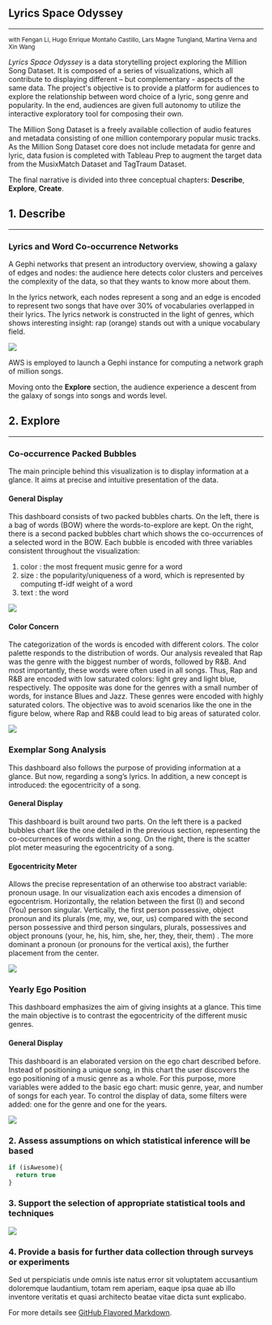 ## Lyrics Space Odyssey
---
<sup>with Fengan Li, Hugo Enrique Montaño Castillo, Lars Magne Tungland, Martina Verna and Xin Wang</sup>

*Lyrics Space Odyssey* is a data storytelling project exploring the Million Song Dataset. It is composed of a series of visualizations, which all contribute to displaying different – but complementary - aspects of the same data. The project's objective is to provide a platform for audiences to explore the relationship between word choice of a lyric, song genre and popularity. In the end, audiences are given full autonomy to utilize the interactive exploratory tool for composing their own.

The Million Song Dataset is a freely available collection of audio features and metadata consisting of one million contemporary popular music tracks. As the Million Song Dataset core does not include metadata for genre and lyric, data fusion is completed with Tableau Prep to augment the target data from the MusixMatch Dataset and TagTraum Dataset.

The final narrative is divided into three conceptual chapters: **Describe**, **Explore**, **Create**.

## 1. Describe
---
### Lyrics and Word Co-occurrence Networks

A Gephi networks that present an introductory overview, showing a galaxy of edges and nodes: the audience here detects color clusters and perceives the complexity of the data, so that they wants to know more about them.

In the lyrics network, each nodes represent a song and an edge is encoded to represent two songs that have over 30% of vocabularies overlapped in their lyrics. The lyrics network is constructed in the light of genres, which shows interesting insight: rap (orange) stands out with a unique vocabulary field. 

<img src="1.png?raw=true"/>
 
AWS is employed to launch a Gephi instance for computing a network graph of million songs.

Moving onto the **Explore** section, the audience experience a descent from the galaxy of songs into songs and words level.

## 2. Explore
---
### Co-occurrence Packed Bubbles

The main principle behind this visualization is to display information at a glance. It aims at precise and intuitive presentation of the data.

#### General Display

This dashboard consists of two packed bubbles charts. On the left, there is a bag of words (BOW) where the words-to-explore are kept. On the right, there is a second packed bubbles chart which shows the co-occurrences of a selected word in the BOW. Each bubble is encoded with three variables consistent throughout the visualization: 
1) color : the most frequent music genre for a word
2) size : the popularity/uniqueness of a word, which is represented by computing tf-idf weight of a word
3) text : the word

<img src="2.png?raw=true"/>

#### Color Concern

The categorization of the words is encoded with different colors. The color palette responds to the distribution of words. Our analysis revealed that Rap was the genre with the biggest number of words, followed by R&B. And most importantly, these words were often used in all songs. Thus, Rap and R&B are encoded with low saturated colors: light grey and light blue, respectively. The opposite was done for the genres with a small number of words, for instance Blues and Jazz. These genres were encoded with highly saturated colors. The objective was to avoid scenarios like the one in the figure below, where Rap and R&B could lead to big areas of saturated color.

<img src="3.png?raw=true"/>

### Exemplar Song Analysis

This dashboard also follows the purpose of providing information at a glance. But now, regarding a song’s lyrics. In addition, a new concept is introduced: the egocentricity of a song.

#### General Display

This dashboard is built around two parts. On the left there is a packed bubbles chart like the one detailed in the previous section, representing the co-occurrences of words within a song. On the right, there is the scatter plot meter measuring the egocentricity of a song.

#### Egocentricity Meter

Allows the precise representation of an otherwise too abstract variable: pronoun usage. In our visualization each axis encodes a dimension of egocentrism. Horizontally, the relation between the first (I) and second (You) person singular. Vertically, the first person possessive, object pronoun and its plurals (me, my, we, our, us) compared with the second person possessive and third person singulars, plurals, possessives and object pronouns (your, he, his, him, she, her, they, their, them) . The more dominant a pronoun (or pronouns for the vertical axis), the further placement from the center.

<img src="4.png?raw=true"/>

### Yearly Ego Position

This dashboard emphasizes the aim of giving insights at a glance. This time the main objective is to contrast the egocentricity of the different music genres.

#### General Display

This dashboard is an elaborated version on the ego chart described before. Instead of positioning a unique song, in this chart the user discovers the ego positioning of a music genre as a whole. For this purpose, more variables were added to the basic ego chart: music genre, year, and number of songs for each year. To control the display of data, some filters were added: one for the genre and one for the years.

<img src="5.png?raw=true"/>


### 2. Assess assumptions on which statistical inference will be based

```javascript
if (isAwesome){
  return true
}
```

### 3. Support the selection of appropriate statistical tools and techniques

<img src="images/dummy_thumbnail.jpg?raw=true"/>

### 4. Provide a basis for further data collection through surveys or experiments

Sed ut perspiciatis unde omnis iste natus error sit voluptatem accusantium doloremque laudantium, totam rem aperiam, eaque ipsa quae ab illo inventore veritatis et quasi architecto beatae vitae dicta sunt explicabo. 

For more details see [GitHub Flavored Markdown](https://guides.github.com/features/mastering-markdown/).
